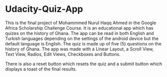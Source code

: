 # Udacity-Quiz-App

This is the final project of Mohammmed Nurul Haqq Ahmed in the Google Africa Scholarship Challenge Course. 
It is an educational app which has quizes on the history of Ghana.
The app can be read in both English and Turkish languages depending on the settings of the android device but the default language is English.
The quiz is made up of five (5) questions on the history of Ghana.
The app was made with a Linear Layout, a Scroll View, Text View, Radios, Edit Views, Checkboxes and Buttons.

There is also a reset button which resets the quiz and a submit button which displays a toast of the final results.

